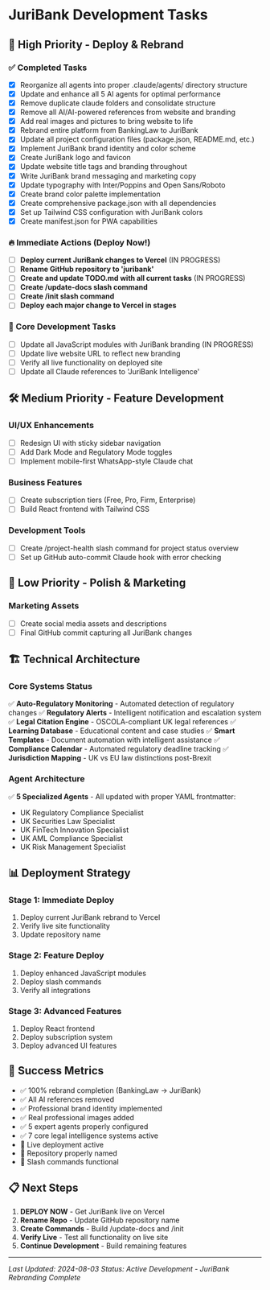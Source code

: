 # JuriBank Development Tasks

## 🚀 High Priority - Deploy & Rebrand

### ✅ Completed Tasks
- [x] Reorganize all agents into proper .claude/agents/ directory structure
- [x] Update and enhance all 5 AI agents for optimal performance
- [x] Remove duplicate claude folders and consolidate structure
- [x] Remove all AI/AI-powered references from website and branding
- [x] Add real images and pictures to bring website to life
- [x] Rebrand entire platform from BankingLaw to JuriBank
- [x] Update all project configuration files (package.json, README.md, etc.)
- [x] Implement JuriBank brand identity and color scheme
- [x] Create JuriBank logo and favicon
- [x] Update website title tags and branding throughout
- [x] Write JuriBank brand messaging and marketing copy
- [x] Update typography with Inter/Poppins and Open Sans/Roboto
- [x] Create brand color palette implementation
- [x] Create comprehensive package.json with all dependencies
- [x] Set up Tailwind CSS configuration with JuriBank colors
- [x] Create manifest.json for PWA capabilities

### 🔥 Immediate Actions (Deploy Now!)
- [ ] **Deploy current JuriBank changes to Vercel** (IN PROGRESS)
- [ ] **Rename GitHub repository to 'juribank'**
- [ ] **Create and update TODO.md with all current tasks** (IN PROGRESS)
- [ ] **Create /update-docs slash command**
- [ ] **Create /init slash command**
- [ ] **Deploy each major change to Vercel in stages**

### 📝 Core Development Tasks
- [ ] Update all JavaScript modules with JuriBank branding (IN PROGRESS)
- [ ] Update live website URL to reflect new branding
- [ ] Verify all live functionality on deployed site
- [ ] Update all Claude references to 'JuriBank Intelligence'

## 🛠️ Medium Priority - Feature Development

### UI/UX Enhancements
- [ ] Redesign UI with sticky sidebar navigation
- [ ] Add Dark Mode and Regulatory Mode toggles
- [ ] Implement mobile-first WhatsApp-style Claude chat

### Business Features
- [ ] Create subscription tiers (Free, Pro, Firm, Enterprise)
- [ ] Build React frontend with Tailwind CSS

### Development Tools
- [ ] Create /project-health slash command for project status overview
- [ ] Set up GitHub auto-commit Claude hook with error checking

## 📌 Low Priority - Polish & Marketing

### Marketing Assets
- [ ] Create social media assets and descriptions
- [ ] Final GitHub commit capturing all JuriBank changes

## 🏗️ Technical Architecture

### Core Systems Status
✅ **Auto-Regulatory Monitoring** - Automated detection of regulatory changes
✅ **Regulatory Alerts** - Intelligent notification and escalation system  
✅ **Legal Citation Engine** - OSCOLA-compliant UK legal references
✅ **Learning Database** - Educational content and case studies
✅ **Smart Templates** - Document automation with intelligent assistance
✅ **Compliance Calendar** - Automated regulatory deadline tracking
✅ **Jurisdiction Mapping** - UK vs EU law distinctions post-Brexit

### Agent Architecture
✅ **5 Specialized Agents** - All updated with proper YAML frontmatter:
- UK Regulatory Compliance Specialist
- UK Securities Law Specialist  
- UK FinTech Innovation Specialist
- UK AML Compliance Specialist
- UK Risk Management Specialist

## 📊 Deployment Strategy

### Stage 1: Immediate Deploy
1. Deploy current JuriBank rebrand to Vercel
2. Verify live site functionality
3. Update repository name

### Stage 2: Feature Deploy
1. Deploy enhanced JavaScript modules
2. Deploy slash commands
3. Verify all integrations

### Stage 3: Advanced Features
1. Deploy React frontend
2. Deploy subscription system
3. Deploy advanced UI features

## 🎯 Success Metrics

- ✅ 100% rebrand completion (BankingLaw → JuriBank)
- ✅ All AI references removed
- ✅ Professional brand identity implemented
- ✅ Real professional images added
- ✅ 5 expert agents properly configured
- ✅ 7 core legal intelligence systems active
- 🔄 Live deployment active
- 🔄 Repository properly named
- 🔄 Slash commands functional

## 📋 Next Steps

1. **DEPLOY NOW** - Get JuriBank live on Vercel
2. **Rename Repo** - Update GitHub repository name
3. **Create Commands** - Build /update-docs and /init
4. **Verify Live** - Test all functionality on live site
5. **Continue Development** - Build remaining features

---

*Last Updated: 2024-08-03*
*Status: Active Development - JuriBank Rebranding Complete*